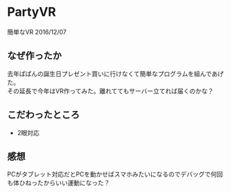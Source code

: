 # PartyVR
簡単なVR 2016/12/07    

## なぜ作ったか
去年ぱぱんの誕生日プレゼント買いに行けなくて簡単なプログラムを組んであげた。  
その延長で今年はVR作ってみた。離れててもサーバー立てれば届くのかな？  

## こだわったところ
* 2眼対応  

## 感想
PCがタブレット対応だとPCを動かせばスマホみたいになるのでデバッグで何回も体ひねったからいい運動になった？  